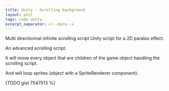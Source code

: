 ```yaml
---
title: Unity - Scrolling background
layout: post
tags: code unity
excerpt_separator: <!--more-->
---
```


Multi directionnal infinite scrolling script Unity script for a 2D paralax effect.

<!--more-->

An advanced scrolling script.

It will move every object that are children of the game object handling the scrolling script.

And will loop sprites (object with a SpriteRenderer component).

{TODO gist 7547513 %}
